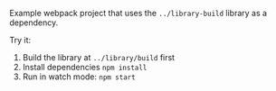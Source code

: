 Example webpack project that uses the `../library-build` library as a dependency.

Try it:

1. Build the library at `../library/build` first
2. Install dependencies `npm install`
3. Run in watch mode: `npm start`